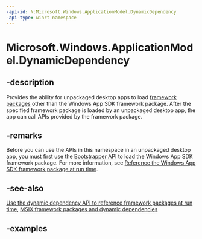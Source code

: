 ```yaml
---
-api-id: N:Microsoft.Windows.ApplicationModel.DynamicDependency
-api-type: winrt namespace
---
```


# Microsoft.Windows.ApplicationModel.DynamicDependency

## -description

Provides the ability for unpackaged desktop apps to load [framework packages](/windows/apps/desktop/modernize/framework-packages/framework-packages-overview) other than the Windows App SDK framework package. After the specified framework package is loaded by an unpackaged desktop app, the app can call APIs provided by the framework package. 

## -remarks

Before you can use the APIs in this namespace in an unpackaged desktop app, you must first use the [Bootstrapper API](/windows/windows-app-sdk/api/win32/_bootstrap/) to load the Windows App SDK framework package. For more information, see [Reference the Windows App SDK framework package at run time](/windows/apps/windows-app-sdk/reference-framework-package-run-time).

## -see-also

[Use the dynamic dependency API to reference framework packages at run time](/windows/apps/desktop/modernize/framework-packages/use-the-dynamic-dependency-api), [MSIX framework packages and dynamic dependencies](/windows/apps/desktop/modernize/framework-packages/framework-packages-overview)

## -examples


